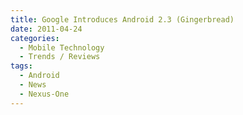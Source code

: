 ```yaml
---
title: Google Introduces Android 2.3 (Gingerbread)
date: 2011-04-24
categories:
  - Mobile Technology
  - Trends / Reviews
tags:
  - Android
  - News
  - Nexus-One
---
```

